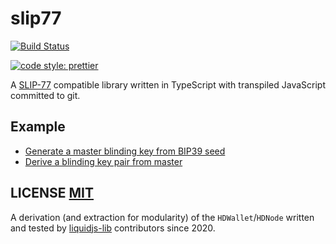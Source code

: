 # slip77

[![Build Status](https://travis-ci.org/vulpemventures/slip77.png?branch=master)](https://travis-ci.org/vulpemventures/slip77)

[![code style: prettier](https://img.shields.io/badge/code_style-prettier-ff69b4.svg?style=flat-square)](https://github.com/prettier/prettier)

A [SLIP-77](https://github.com/satoshilabs/slips/blob/master/slip-0077.md) compatible library written in TypeScript with transpiled JavaScript committed to git.

## Example

- [Generate a master blinding key from BIP39 seed](./tests/index.js#L20)
- [Derive a blinding key pair from master](./tests/index.js#L29)

## LICENSE [MIT](LICENSE)

A derivation (and extraction for modularity) of the `HDWallet`/`HDNode` written and tested by [liquidjs-lib](https://github.com/vulpemventures/liquidjs-lib) contributors since 2020.
